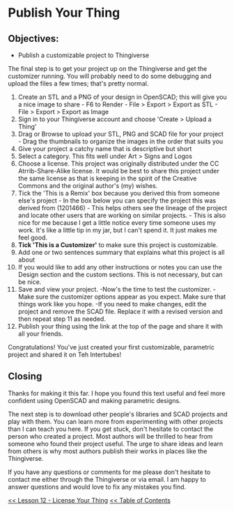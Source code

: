# Publish Your Thing
## Objectives:
* Publish a customizable project to Thingiverse

The final step is to get your project up on the Thingiverse and get the customizer running. You will probably need to do some debugging and upload the files a few times; that's pretty normal.

  1. Create an STL and a PNG of your design in OpenSCAD; this will give you a nice image to share
    - F6 to Render
    - File > Export > Export as STL
    - File > Export > Export as Image
  2. Sign in to your Thingiverse account and choose 'Create > Upload a Thing'
  3. Drag or Browse to upload your STL, PNG and SCAD file for your project
    - Drag the thumbnails to organize the images in the order that suits you
  4. Give your project a catchy name that is descriptive but short
  5. Select a category. This fits well under Art > Signs and Logos
  6. Choose a license. This project was originally distributed under the CC Atrrib-Share-Alike license. It would be best to share this project under the same license as that is keeping in the spirit of the Creative Commons and the original author's (my) wishes.
  7. Tick the 'This is a Remix' box because you derived this from someone else's project
    - In the box below you can specify the project this was derived from (1201466)
    - This helps others see the lineage of the project and locate other users that are working on similar projects.
    - This is also nice for me because I get a little notice every time someone uses my work. It's like a little tip in my jar, but I can't spend it.  It just makes me feel good.
  8. **Tick 'This is a Customizer'** to make sure this project is customizable.
  9. Add one or two sentences summary that explains what this project is all about
  10. If you would like to add any other instructions or notes you can use the Design section and the custom sections.  This is not necessary, but can be nice.
  11. Save and view your project.
    -Now's the time to test the customizer.
    -Make sure the customizer options appear as you expect. Make sure that things work like you hope.
    -If you need to make changes, edit the project and remove the SCAD file. Replace it with a revised version and then repeat step 11 as needed.
  12. Publish your thing using the link at the top of the page and share it with all your friends.

Congratulations! You've just created your first customizable, parametric project and shared
 it on Teh Intertubes!

## Closing
Thanks for making it this far. I hope you found this text useful and feel more confident using OpenSCAD and making parametric designs.

The next step is to download other people's libraries and SCAD projects and play with them. You can learn more from experimenting with other projects than I can teach you here. If you get stuck, don't hesitate to contact the person who created a project. Most authors will be thrilled to hear from someone who found their project useful. The urge to share ideas and learn from others is why most authors publish their works in places like the Thingiverse.

If you have any questions or comments for me please don't hesitate to contact me either through the Thingiverse or via email. I am happy to answer questions and would love to fix any mistakes you find.

[<< Lesson 12 - License Your Thing](./Lesson12_License_Thing.md)
[<< Table of Contents](./README.md)
